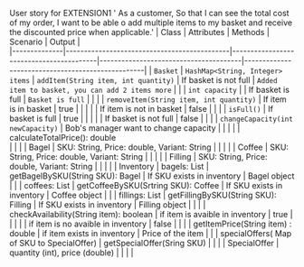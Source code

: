 User story for EXTENSION1
' As a customer,
So that I can see the total cost of my order,
I want to be able o add multiple items to my basket and receive the discounted price when applicable.'
| Class        | Attributes                                  | Methods                                 | Scenario                              | Output                                           |  
|--------------|---------------------------------------------|-----------------------------------------|---------------------------------------|--------------------------------------------------|
| `Basket`     | `HashMap<String, Integer> items`            | `addItem(String item, int quantity)`    | If basket is not full                 | `Added item to basket, you can add 2 items more` |
|              | `int capacity`                              |                                         | If basket is full                     | `Basket is full`                                 |
|              |                                             | `removeItem(String item, int quantity)` | If item is in basket                  | true                                             |
|              |                                             |                                         | If item is not in basket              | false                                            |
|              |                                             | `isFull()`                              | If basket is full                     | true                                             |
|              |                                             |                                         | If basket is not full                 | false                                            |
|              |                                             | `changeCapacity(int newCapacity)`       | Bob's manager want to change capacity |                                                  |
|              |                                             | calculateTotalPrice(): double<br/>           |                                       |                                                  |
| Bagel        | SKU: String, Price: double, Variant: String |                                         |                                       |                                                  |
| Coffee       | SKU: String, Price: double, Variant: String |                                         |                                       |                                                  |
| Filling      | SKU: String, Price: double, Variant: String |                                         |                                       |                                                  |
| Inventory    | bagels: List<Bagel>                         | getBagelBySKU(String SKU): Bagel        | If SKU exists in inventory            | Bagel object                                     |
|              | coffees: List<Coffee>                       | getCoffeeBySKU(Srtring SKU): Coffee     | If SKU exists in inventory            | Coffee object                                    |
|              | fillings: List<Filling>                     | getFillingBySKU(String SKU): Filling    | If SKU exists in inventory            | Filling object                                   |
|              |                                             | checkAvailability(String item): boolean | if item is avaible in inventory       | true                                             |
|              |                                             |                                         | if item is no avaible in inventory    | false                                            |
|              |                                             | getItemPrice(String item) : double      | if item exists in inventory           | Price of the item                                |
|              | specialOffers( Map of SKU to SpecialOffer)  | getSpecialOffer(Sring SKU)              |                                       |                                                  |
| SpecialOffer | quantity (int), price (double)              |                                         |                                       |                                                  |
